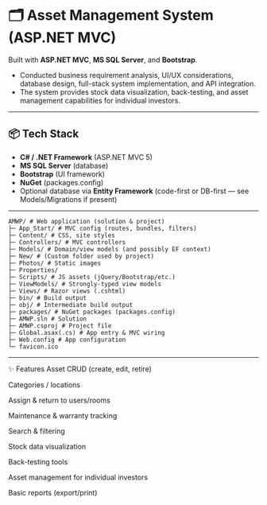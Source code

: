# 🗂️ Asset Management System (ASP.NET MVC)

Built with **ASP.NET MVC**, **MS SQL Server**, and **Bootstrap**.  
- Conducted business requirement analysis, UI/UX considerations, database design, full-stack system implementation, and API integration.  
- The system provides stock data visualization, back-testing, and asset management capabilities for individual investors.

---

## 📦 Tech Stack
- **C# / .NET Framework** (ASP.NET MVC 5)
- **MS SQL Server** (database)
- **Bootstrap** (UI framework)
- **NuGet** (packages.config)
- Optional database via **Entity Framework** (code-first or DB-first — see Models/Migrations if present)

---

```
AMWP/ # Web application (solution & project)
├─ App_Start/ # MVC config (routes, bundles, filters)
├─ Content/ # CSS, site styles
├─ Controllers/ # MVC controllers
├─ Models/ # Domain/view models (and possibly EF context)
├─ New/ # (Custom folder used by project)
├─ Photos/ # Static images
├─ Properties/
├─ Scripts/ # JS assets (jQuery/Bootstrap/etc.)
├─ ViewModels/ # Strongly-typed view models
├─ Views/ # Razor views (.cshtml)
├─ bin/ # Build output
├─ obj/ # Intermediate build output
├─ packages/ # NuGet packages (packages.config)
├─ AMWP.sln # Solution
├─ AMWP.csproj # Project file
├─ Global.asax(.cs) # App entry & MVC wiring
├─ Web.config # App configuration
└─ favicon.ico
```

---

✨ Features
Asset CRUD (create, edit, retire)

Categories / locations

Assign & return to users/rooms

Maintenance & warranty tracking

Search & filtering

Stock data visualization

Back-testing tools

Asset management for individual investors

Basic reports (export/print)
